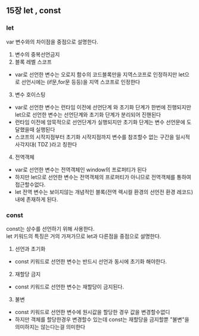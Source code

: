 ## 15장 let , const

### let

var 변수와의 차이점을 중점으로 설명한다.

1. 변수의 중복선언금지
2. 블록 레벨 스코프

- var로 선언한 변수는 오로지 함수의 코드블록만을 지역스코프로 인정하지만 let으로 선언시에는 (if문,for문 등등)을 지역 스코프로 인정한다

3. 변수 호이스팅

- var로 선언한 변수는 런타임 이전에 선언단계 와 초기화 단계가 한번에 진행되지만 let으로 선언한 변수는 선언단계와 초기화 단계가 분리되어 진핸된다
- 런타임 이전에 암묵적으로 선언단계가 실행되지만 초기화 단계는 변수 선언문에 도달했을때 실행된다
- 스코프의 시작지점부터 초기화 시작지점까지 변수를 참조할수 없는 구간을 일시적 사각지대( TDZ )라고 칭한다

4. 전역객체

- var로 선언한 변수는 전역객체인 window의 프로퍼티가 된다
- 하지만 let으로 선언한 변수는 전역객체의 프로퍼티가 아니므로 전역객체를 통하여 접근할수없다.
- let 전역 변수는 보이지않는 개념적인 블록(전역 렉시컬 환경의 선언전 환경 레코드)내에 존재하게 된다.

### const

const는 상수를 선언하기 위해 사용한다. <br>
let 키워드의 특징은 거의 가져가므로 let과 다른점을 중점으로 설명한다.

1. 선언과 초기화

- const 키워드로 선언한 변수는 반드시 선언과 동시에 초기화 해야한다.

2. 재할당 금지

- const 키워드로 선언한 변수는 재할당이 금지된다.

3. 불변

- const 키워드로 선언한 변수에 원시값을 할당한 경우 값을 변경할수없디
- 하지만 객체를 할당한경우 변경할수 있는데 const는 재할당을 금지할뿐 "불변"을 의미하지는 않는다는걸 의미한다
